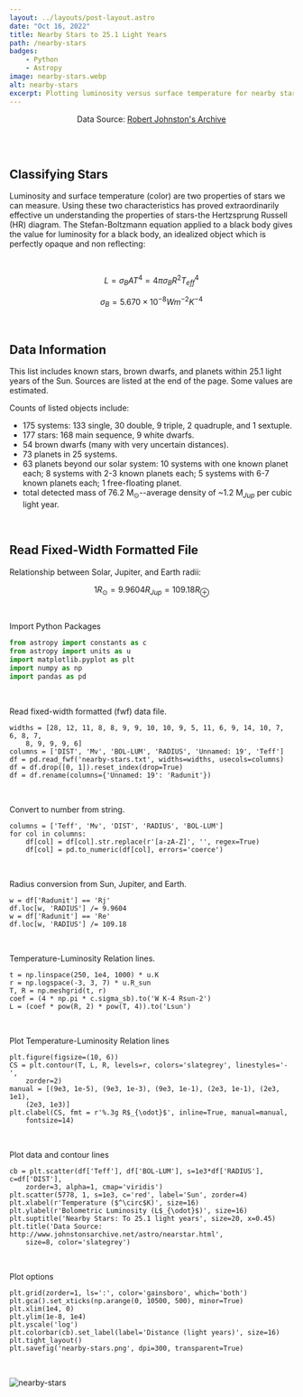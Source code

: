 ```yaml
---
layout: ../layouts/post-layout.astro
date: "Oct 16, 2022"
title: Nearby Stars to 25.1 Light Years
path: /nearby-stars
badges:
    - Python
    - Astropy
image: nearby-stars.webp
alt: nearby-stars
excerpt: Plotting luminosity versus surface temperature for nearby stars.
---
```


<p align="center">Data Source: <a href="http://www.johnstonsarchive.net/astro/nearstar.html">Robert Johnston's Archive</a></p>

<br/><br/>

## Classifying Stars

Luminosity and surface temperature (color) are two properties of stars we can measure. Using these two characteristics has proved extraordinarily effective un understanding the properties of stars-the Hertzsprung Russell (HR) diagram. The Stefan-Boltzmann equation applied to a black body gives the value for luminosity for a black body, an idealized object which is perfectly opaque and non reflecting:

<br/>

$$
\begin{equation}
L = \sigma_B A T^4 = 4 \pi \sigma_B R^2 T_{eff}^4
\end{equation}
$$

$$
\begin{equation}
\sigma_B = 5.670 \times 10^{-8} W m^{-2} K^{-4}
\end{equation}
$$

<br/>

## Data Information

This list includes known stars, brown dwarfs, and planets within 25.1 light years of the Sun. Sources are listed at the end of the page. Some values are estimated.

Counts of listed objects include:

- 175 systems: 133 single, 30 double, 9 triple, 2 quadruple, and 1 sextuple.
- 177 stars: 168 main sequence, 9 white dwarfs.
- 54 brown dwarfs (many with very uncertain distances).
- 73 planets in 25 systems.
- 63 planets beyond our solar system: 10 systems with one known planet each; 8 systems with 2-3 known planets each; 5 systems with 6-7 known planets each; 1 free-floating planet.
- total detected mass of 76.2 M$_{\odot}$--average density of ~1.2 M$_{Jup}$ per cubic light year.

<br/>

## Read Fixed-Width Formatted File

Relationship between Solar, Jupiter, and Earth radii:

$$
\begin{equation}
1 R_{\odot} = 9.9604 R_{Jup} = 109.18 R_{\oplus}
\end{equation}
$$

<br/>

Import Python Packages

```python
from astropy import constants as c
from astropy import units as u
import matplotlib.pyplot as plt
import numpy as np
import pandas as pd
```

<br/>

Read fixed-width formatted (fwf) data file.

```python{numberLines:6-11}
widths = [28, 12, 11, 8, 8, 9, 9, 10, 10, 9, 5, 11, 6, 9, 14, 10, 7, 6, 8, 7,
    8, 9, 9, 9, 6]
columns = ['DIST', 'Mv', 'BOL-LUM', 'RADIUS', 'Unnamed: 19', 'Teff']
df = pd.read_fwf('nearby-stars.txt', widths=widths, usecols=columns)
df = df.drop([0, 1]).reset_index(drop=True)
df = df.rename(columns={'Unnamed: 19': 'Radunit'})
```

<br/>

Convert to number from string.

```python{numberLines:12-15}
columns = ['Teff', 'Mv', 'DIST', 'RADIUS', 'BOL-LUM']
for col in columns:
    df[col] = df[col].str.replace(r'[a-zA-Z]', '', regex=True)
    df[col] = pd.to_numeric(df[col], errors='coerce')
```

<br/>

Radius conversion from Sun, Jupiter, and Earth.

```python{numberLines:15-18}
w = df['Radunit'] == 'Rj'
df.loc[w, 'RADIUS'] /= 9.9604
w = df['Radunit'] == 'Re'
df.loc[w, 'RADIUS'] /= 109.18
```

<br/>

Temperature-Luminosity Relation lines.

```python{numberLines:19-23}
t = np.linspace(250, 1e4, 1000) * u.K
r = np.logspace(-3, 3, 7) * u.R_sun
T, R = np.meshgrid(t, r)
coef = (4 * np.pi * c.sigma_sb).to('W K-4 Rsun-2')
L = (coef * pow(R, 2) * pow(T, 4)).to('Lsun')
```

<br/>

Plot Temperature-Luminosity Relation lines

```python{numberLines:24-30}
plt.figure(figsize=(10, 6))
CS = plt.contour(T, L, R, levels=r, colors='slategrey', linestyles='-',
    zorder=2)
manual = [(9e3, 1e-5), (9e3, 1e-3), (9e3, 1e-1), (2e3, 1e-1), (2e3, 1e1),
    (2e3, 1e3)]
plt.clabel(CS, fmt = r'%.3g R$_{\odot}$', inline=True, manual=manual,
    fontsize=14)
```

<br/>

Plot data and contour lines

```python{numberLines:31-38}
cb = plt.scatter(df['Teff'], df['BOL-LUM'], s=1e3*df['RADIUS'], c=df['DIST'],
	zorder=3, alpha=1, cmap='viridis')
plt.scatter(5778, 1, s=1e3, c='red', label='Sun', zorder=4)
plt.xlabel(r'Temperature ($^\circ$K)', size=16)
plt.ylabel(r'Bolometric Luminosity (L$_{\odot}$)', size=16)
plt.suptitle('Nearby Stars: To 25.1 light years', size=20, x=0.45)
plt.title('Data Source: http://www.johnstonsarchive.net/astro/nearstar.html',
    size=8, color='slategrey')
```

<br/>

Plot options

```python{numberLines:39-46}
plt.grid(zorder=1, ls=':', color='gainsboro', which='both')
plt.gca().set_xticks(np.arange(0, 10500, 500), minor=True)
plt.xlim(1e4, 0)
plt.ylim(1e-8, 1e4)
plt.yscale('log')
plt.colorbar(cb).set_label(label='Distance (light years)', size=16)
plt.tight_layout()
plt.savefig('nearby-stars.png', dpi=300, transparent=True)
```

<br/>

![nearby-stars](nearby-stars.png)